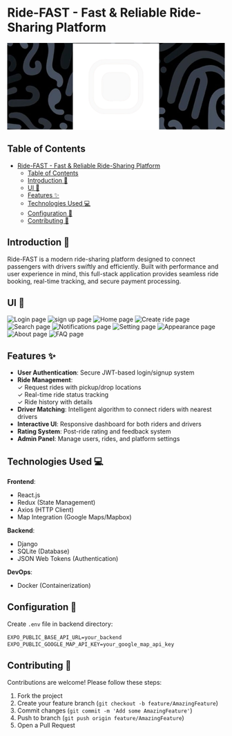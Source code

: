 # Ride-FAST - Fast & Reliable Ride-Sharing Platform

<!-- ![Ride-FAST Demo](./assets/images/adaptive-icon.png)   -->
<div style="position: relative">
  <!-- Cover Image -->
  <img src="./assets/images/background.jpg" width="100%" height="200rem" style="object-fit: cover" alt="Cover Image">
  
  <!-- Main Image (Icon) -->
  <img src="./assets/images/icon - transparent background.png" width="200" height="200" style="background-color: transparent; position: absolute; top: 50%; left: 50%; transform: translate(-50%, -50%); object-fit: contain" alt="Main Icon">
</div>

## Table of Contents
- [Ride-FAST - Fast \& Reliable Ride-Sharing Platform](#ride-fast---fast--reliable-ride-sharing-platform)
  - [Table of Contents](#table-of-contents)
  - [Introduction 🚖](#introduction-)
  - [UI 🌠](#ui-)
  - [Features ✨](#features-)
  - [Technologies Used 💻](#technologies-used-)
  - [Configuration 🔧](#configuration-)
  - [Contributing 🤝](#contributing-)

## Introduction 🚖
Ride-FAST is a modern ride-sharing platform designed to connect passengers with drivers swiftly and efficiently. Built with performance and user experience in mind, this full-stack application provides seamless ride booking, real-time tracking, and secure payment processing.

## UI 🌠
<image src="./ui/Login Page.jpg" alt="Login page">
<image src="./ui/Signup Page.jpg" alt="sign up page">
<image src="./ui/Home Page.jpg" alt="Home page">
<image src="./ui/Create Ride Page.jpg" alt="Create ride page">
<image src="./ui/Search Page.jpg" alt="Search page">
<image src="./ui/Notifications Page.jpg" alt="Notifications page">
<image src="./ui/Setting Page.jpg" alt="Setting page">
<image src="./ui/Appearance Page.jpg" alt="Appearance page">
<image src="./ui/About Page.jpg" alt="About page">
<image src="./ui/FAQ Page.jpg" alt="FAQ page">

## Features ✨
- **User Authentication**: Secure JWT-based login/signup system
- **Ride Management**:  
  ✓ Request rides with pickup/drop locations  
  ✓ Real-time ride status tracking  
  ✓ Ride history with details
- **Driver Matching**: Intelligent algorithm to connect riders with nearest drivers
- **Interactive UI**: Responsive dashboard for both riders and drivers
- **Rating System**: Post-ride rating and feedback system
- **Admin Panel**: Manage users, rides, and platform settings

## Technologies Used 💻
**Frontend**:  
- React.js  
- Redux (State Management)  
- Axios (HTTP Client)  
- Map Integration (Google Maps/Mapbox)  

**Backend**:  
- Django   
- SQLite (Database)  
- JSON Web Tokens (Authentication)  

**DevOps**:  
- Docker (Containerization)  

## Configuration 🔧
Create `.env` file in backend directory:
```env
EXPO_PUBLIC_BASE_API_URL=your_backend
EXPO_PUBLIC_GOOGLE_MAP_API_KEY=your_google_map_api_key 
```

## Contributing 🤝
Contributions are welcome! Please follow these steps:
1. Fork the project
2. Create your feature branch (`git checkout -b feature/AmazingFeature`)
3. Commit changes (`git commit -m 'Add some AmazingFeature'`)
4. Push to branch (`git push origin feature/AmazingFeature`)
5. Open a Pull Request